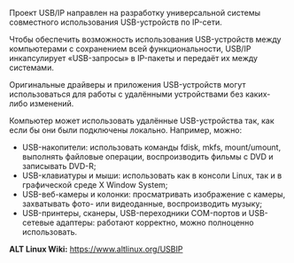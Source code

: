 Проект USB/IP направлен на разработку универсальной системы совместного использования USB-устройств по IP-сети.

Чтобы обеспечить возможность использования USB-устройств между компьютерами с сохранением всей функциональности,
USB/IP инкапсулирует «USB-запросы» в IP-пакеты и передаёт их между системами.

Оригинальные драйверы и приложения USB-устройств могут использоваться для работы с удалёнными устройствами без каких-либо изменений.

Компьютер может использовать удалённые USB-устройства так, как если бы они были подключены локально. Например, можно:

* USB-накопители: использовать команды fdisk, mkfs, mount/umount, выполнять файловые операции, воспроизводить фильмы с DVD и записывать DVD-R;
* USB-клавиатуры и мыши: использовать как в консоли Linux, так и в графической среде X Window System;
* USB-веб-камеры и колонки: просматривать изображение с камеры, захватывать фото- или видеоданные, воспроизводить музыку;
* USB-принтеры, сканеры, USB-переходники COM-портов и USB-сетевые адаптеры: работают корректно, можно полноценно использовать.

**ALT Linux Wiki:** <https://www.altlinux.org/USBIP>
